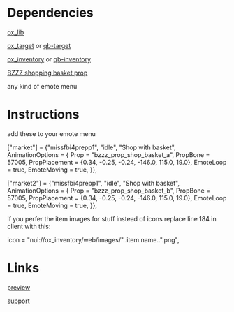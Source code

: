 # Dependencies

[ox_lib](https://github.com/overextended/ox_lib)

[ox_target](https://github.com/overextended/ox_target) or [qb-target](https://github.com/qbcore-framework/qb-target)

[ox_inventory](https://github.com/overextended/ox_inventory) or [qb-inventory](https://github.com/qbcore-framework/qb-inventory)

[BZZZ shopping basket prop](https://bzzz.tebex.io/package/5580495)

any kind of emote menu

# Instructions

add these to your emote menu

["market"] = {"missfbi4prepp1", "idle", "Shop with basket", AnimationOptions =
   {
      Prop = "bzzz_prop_shop_basket_a",
      PropBone = 57005,
      PropPlacement = {0.34, -0.25, -0.24, -146.0, 115.0, 19.0},
      EmoteLoop = true,
      EmoteMoving = true,
   }},


   ["market2"] = {"missfbi4prepp1", "idle", "Shop with basket", AnimationOptions =
   {
      Prop = "bzzz_prop_shop_basket_b",
      PropBone = 57005,
      PropPlacement = {0.34, -0.25, -0.24, -146.0, 115.0, 19.0},
      EmoteLoop = true,
      EmoteMoving = true,
   }},


if you perfer the item images for stuff instead of icons replace line 184 in client with this: 

icon = "nui://ox_inventory/web/images/"..item.name..".png",

# Links
[preview](https://youtu.be/u3QC1gm0j6M)

[support](https://dsc.gg/tropicgalxy)
